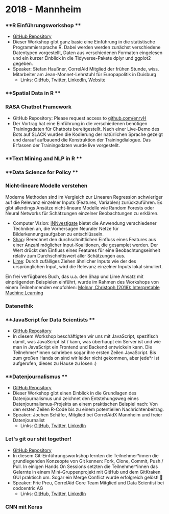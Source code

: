# 2018 - Mannheim

### **R Einführungsworkshop **

* [GitHub Repository](https://github.com/haosifan/ca\_intRoduction)
* Dieser Workshop gibt ganz basic eine Einführung in die statistische Programmiersprache R. Dabei werden werden zunächst verschiedene Datentypen vorgestellt, Daten aus verschiedenen Formaten eingelesen und ein kurzer Einblick in die Tidyverse-Pakete dplyr und ggplot2 gegeben.
* Speaker: Stefan Haußner, CorrelAid Mitglied der frühen Stunde, wiss. Mitarbeiter am Jean-Monnet-Lehrstuhl für Europapolitik in Duisburg
  * Links: [GitHub](https://github.com/haosifan), [Twitter](https://twitter.com/s\_haussner/), [LinkedIn](https://www.linkedin.com/in/stefan-hau%C3%9Fner-b0767a99/), [Website](https://www.uni-due.de/politik/haussner.php)

### **Spatial Data in R **

### **RASA Chatbot Framework**

* GitHub Repository: Please request access to [github.com/enryH](https://vscode-webview-resource/6578366a-51f7-41b0-be8c-9d882445764b/file/Users/frie/dev/correlaid/misc/workshops/www.github.com/enryH/)
* Der Vortrag hat eine Einführung in die verschiedenen benötigen Trainingsdaten für Chatbots bereitgestellt. Nach einer Live-Demo des Bots auf SLACK wurden die Kodierung der natürlichen Sprache gezeigt und darauf aufbauend die Konstruktion der Trainingdialogue. Das Erfassen der Trainingsdaten wurde live vorgestellt.

### **Text Mining and NLP in R **

### **Data Science for Policy **

### **Nicht-lineare Modelle verstehen**

Moderne Methoden sind im Vergleich zur Linearen Regression schwieriger auf die Relevanz einzelner Inputs (Features, Variablen) zurückzuführen. Es gibt allerdings Ansätze nicht-lineare Modelle wie Random Forests oder Neural Networks für Schätzungen einzelner Beobachtungen zu erklären.

* Computer Vision: [iNNvestigate](https://github.com/albermax/innvestigate) bietet die Anwendung verschiedener Techniken an, die Vorhersagen Neuraler Netze für Bilderkennungsaufgaben zu entschlüsseln.
* [Shap](https://github.com/slundberg/shap): Berechnet den durchschnittlichen Einfluss eines Features aus einer Anzahl möglicher Input-Koalitionen, die gesamplet werden. Der Wert drückt den Einfluss eines Features für eine Beobachtungseinheit relativ zum Durchschnittswert aller Schätzungen aus.
* [Lime](https://github.com/marcotcr/lime): Durch zufälliges Ziehen ähnlicher Inputs wie der des ursprünglichen Input, wird die Relevanz einzelner Inputs lokal simuliert.

Ein frei verfügbares Buch, das u.a. den Shap und Lime Ansatz mit einprägenden Beispielen einführt, wurde im Rahmen des Workshops von einem Teilnehmenden empfohlen: [Molnar, Christoph (2018): Interpretable Machine Learning](https://christophm.github.io/interpretable-ml-book/)

### **Datenethik**

### **JavaScript for Data Scientists **

* [GitHub Repository](https://github.com/jandix/js-for-ds)
* In diesem Workshop beschäftigten wir uns mit JavaScript, spezifisch damit, was JavaScript ist / kann, was überhaupt ein Server ist und wie man in JavaScript ein Frontend und Backend entwickeln kann. Die Teilnehmer\*innen schrieben sogar ihre ersten Zeilen JavaScript. Bis zum großen Hands on sind wir leider nicht gekommen, aber jede\*r ist aufgerufen, dieses zu Hause zu lösen :)

### **Datenjournalismus **

* [GitHub Repository](https://github.com/SchaeferJ/Openspace-Datenjournalismus)
* Dieser Workshop gibt einen Einblick in die Grundlagen des Datenjournalismus und zeichnet den Entstehungsweg eines Datenjournalismus-Projekts an einem praktischen Beispiel nach: Von den ersten Zeilen R-Code bis zu einem potentiellen Nachrichtenbeitrag.
* Speaker: Jochen Schäfer, Mitglied bei CorrelAidX Mannheim und freier Datenjournalist
  * Links: [GitHub](https://github.com/SchaeferJ), [Twitter](https://twitter.com/Joschkon/), [LinkedIn](https://www.linkedin.com/in/jochen-sch%C3%A4fer-054515166/)

### **Let's git our shit together!**

* [GitHub Repository](https://gitlab.com/friep/git-our-shit-together)
* In diesem Git-Einführungsworkshop lernten die Teilnehmer\*innen die grundlegenden Konzeopte von Git kennen: Fork, Clone, Commit, Push / Pull. In einigen Hands On Sessions setzten die Teilnehmer\*innen das Gelernte in einem Mini-Gruppenprojekt mit GitHub und dem GitKraken GUI praktisch um. Sogar ein Merge Conflict wurde erfolgreich gelöst! :tada:
* Speaker: Frie Preu, CorrelAid Core Team Mitglied und Data Scientist bei codcentric AG
  * Links: [GitHub](https://github.com/friep/), [Twitter](https://twitter.com/ameisen\_strasse/), [LinkedIn](https://www.linkedin.com/in/friedrike-preu-a2bb46a7/)

### **CNN mit Keras**
